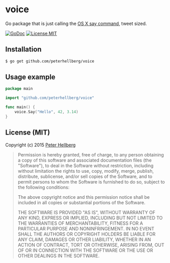 voice
=====

Go package that is just calling the [OS X say command](https://developer.apple.com/library/mac/documentation/Darwin/Reference/ManPages/man1/say.1.html), tweet sized.

[![GoDoc](https://godoc.org/github.com/peterhellberg/voice?status.svg)](https://godoc.org/github.com/peterhellberg/voice)
[![License MIT](https://img.shields.io/badge/license-MIT-lightgrey.svg?style=flat)](https://github.com/peterhellberg/voice#license-mit)

## Installation

```bash
$ go get github.com/peterhellberg/voice
```

## Usage example

```go
package main

import "github.com/peterhellberg/voice"

func main() {
	voice.Say("Hello", 42, 3.14)
}
```

## License (MIT)

Copyright (c) 2015 [Peter Hellberg](http://c7.se/)

> Permission is hereby granted, free of charge, to any person obtaining a copy
> of this software and associated documentation files (the "Software"), to deal
> in the Software without restriction, including without limitation the rights
> to use, copy, modify, merge, publish, distribute, sublicense, and/or sell
> copies of the Software, and to permit persons to whom the Software is
> furnished to do so, subject to the following conditions:
>
> The above copyright notice and this permission notice shall be included in all
> copies or substantial portions of the Software.
>
> THE SOFTWARE IS PROVIDED "AS IS", WITHOUT WARRANTY OF ANY KIND, EXPRESS OR
> IMPLIED, INCLUDING BUT NOT LIMITED TO THE WARRANTIES OF MERCHANTABILITY,
> FITNESS FOR A PARTICULAR PURPOSE AND NONINFRINGEMENT. IN NO EVENT SHALL THE
> AUTHORS OR COPYRIGHT HOLDERS BE LIABLE FOR ANY CLAIM, DAMAGES OR OTHER
> LIABILITY, WHETHER IN AN ACTION OF CONTRACT, TORT OR OTHERWISE, ARISING FROM,
> OUT OF OR IN CONNECTION WITH THE SOFTWARE OR THE USE OR OTHER DEALINGS IN THE
> SOFTWARE.
